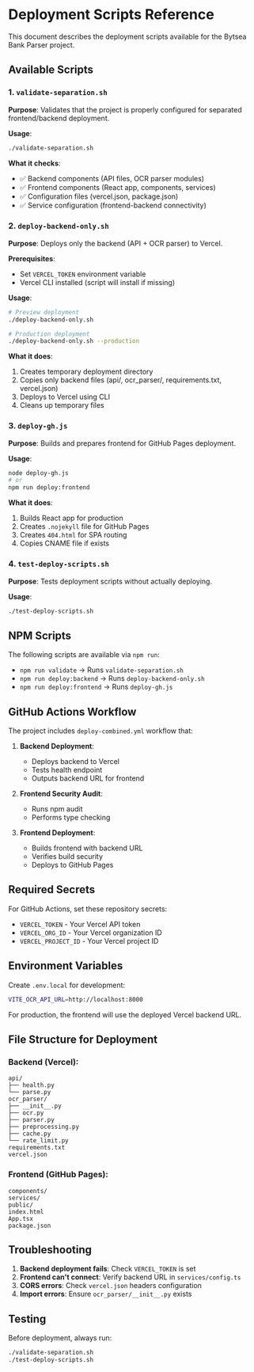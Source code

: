 # Deployment Scripts Reference

This document describes the deployment scripts available for the Bytsea Bank Parser project.

## Available Scripts

### 1. `validate-separation.sh`
**Purpose**: Validates that the project is properly configured for separated frontend/backend deployment.

**Usage**:
```bash
./validate-separation.sh
```

**What it checks**:
- ✅ Backend components (API files, OCR parser modules)
- ✅ Frontend components (React app, components, services)
- ✅ Configuration files (vercel.json, package.json)
- ✅ Service configuration (frontend-backend connectivity)

### 2. `deploy-backend-only.sh`
**Purpose**: Deploys only the backend (API + OCR parser) to Vercel.

**Prerequisites**:
- Set `VERCEL_TOKEN` environment variable
- Vercel CLI installed (script will install if missing)

**Usage**:
```bash
# Preview deployment
./deploy-backend-only.sh

# Production deployment
./deploy-backend-only.sh --production
```

**What it does**:
1. Creates temporary deployment directory
2. Copies only backend files (api/, ocr_parser/, requirements.txt, vercel.json)
3. Deploys to Vercel using CLI
4. Cleans up temporary files

### 3. `deploy-gh.js`
**Purpose**: Builds and prepares frontend for GitHub Pages deployment.

**Usage**:
```bash
node deploy-gh.js
# or
npm run deploy:frontend
```

**What it does**:
1. Builds React app for production
2. Creates `.nojekyll` file for GitHub Pages
3. Creates `404.html` for SPA routing
4. Copies CNAME file if exists

### 4. `test-deploy-scripts.sh`
**Purpose**: Tests deployment scripts without actually deploying.

**Usage**:
```bash
./test-deploy-scripts.sh
```

## NPM Scripts

The following scripts are available via `npm run`:

- `npm run validate` → Runs `validate-separation.sh`
- `npm run deploy:backend` → Runs `deploy-backend-only.sh`
- `npm run deploy:frontend` → Runs `deploy-gh.js`

## GitHub Actions Workflow

The project includes `deploy-combined.yml` workflow that:

1. **Backend Deployment**:
   - Deploys backend to Vercel
   - Tests health endpoint
   - Outputs backend URL for frontend

2. **Frontend Security Audit**:
   - Runs npm audit
   - Performs type checking

3. **Frontend Deployment**:
   - Builds frontend with backend URL
   - Verifies build security
   - Deploys to GitHub Pages

## Required Secrets

For GitHub Actions, set these repository secrets:

- `VERCEL_TOKEN` - Your Vercel API token
- `VERCEL_ORG_ID` - Your Vercel organization ID  
- `VERCEL_PROJECT_ID` - Your Vercel project ID

## Environment Variables

Create `.env.local` for development:
```bash
VITE_OCR_API_URL=http://localhost:8000
```

For production, the frontend will use the deployed Vercel backend URL.

## File Structure for Deployment

### Backend (Vercel):
```
api/
├── health.py
└── parse.py
ocr_parser/
├── __init__.py
├── ocr.py
├── parser.py
├── preprocessing.py
├── cache.py
└── rate_limit.py
requirements.txt
vercel.json
```

### Frontend (GitHub Pages):
```
components/
services/
public/
index.html
App.tsx
package.json
```

## Troubleshooting

1. **Backend deployment fails**: Check `VERCEL_TOKEN` is set
2. **Frontend can't connect**: Verify backend URL in `services/config.ts`
3. **CORS errors**: Check `vercel.json` headers configuration
4. **Import errors**: Ensure `ocr_parser/__init__.py` exists

## Testing

Before deployment, always run:
```bash
./validate-separation.sh
./test-deploy-scripts.sh
```
